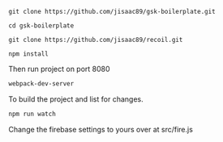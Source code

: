 ````
git clone https://github.com/jisaac89/gsk-boilerplate.git

cd gsk-boilerplate

git clone https://github.com/jisaac89/recoil.git

npm install
````

Then run project on port 8080


```sh
webpack-dev-server
```

To build the project and list for changes. 

```sh
npm run watch
```

Change the firebase settings to yours over at src/fire.js
